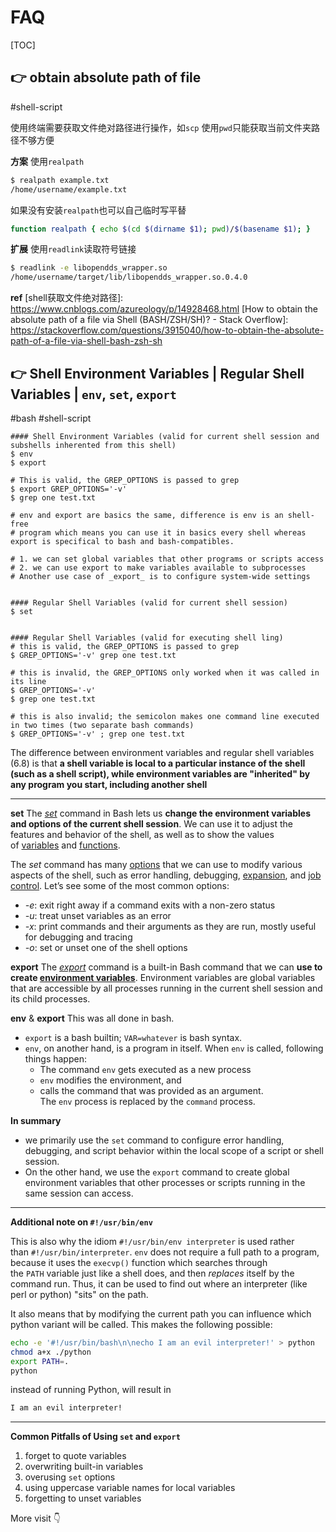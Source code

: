# FAQ

[TOC]



## 👉 obtain absolute path of file
#shell-script 

使用终端需要获取文件绝对路径进行操作，如`scp`
使用`pwd`只能获取当前文件夹路径不够方便

**方案**
使用`realpath`
```bash
$ realpath example.txt
/home/username/example.txt
```

如果没有安装`realpath`也可以自己临时写平替
```bash
function realpath { echo $(cd $(dirname $1); pwd)/$(basename $1); }
```

**扩展**
使用`readlink`读取符号链接
```bash
$ readlink -e libopendds_wrapper.so
/home/username/target/lib/libopendds_wrapper.so.0.4.0
```

**ref**
[shell获取文件绝对路径]: https://www.cnblogs.com/azureology/p/14928468.html
[How to obtain the absolute path of a file via Shell (BASH/ZSH/SH)? - Stack Overflow]: https://stackoverflow.com/questions/3915040/how-to-obtain-the-absolute-path-of-a-file-via-shell-bash-zsh-sh



## 👉 Shell Environment Variables | Regular Shell Variables | `env`, `set`, `export`
#bash #shell-script

```shell
#### Shell Environment Variables (valid for current shell session and subshells inherented from this shell)
$ env
$ export

# This is valid, the GREP_OPTIONS is passed to grep
$ export GREP_OPTIONS='-v'
$ grep one test.txt

# env and export are basics the same, difference is env is an shell-free
# program which means you can use it in basics every shell whereas export is specifical to bash and bash-compatibles.

# 1. we can set global variables that other programs or scripts access
# 2. we can use export to make variables available to subprocesses
# Another use case of _export_ is to configure system-wide settings


#### Regular Shell Variables (valid for current shell session)
$ set 


#### Regular Shell Variables (valid for executing shell ling)
# this is valid, the GREP_OPTIONS is passed to grep
$ GREP_OPTIONS='-v' grep one test.txt

# this is invalid, the GREP_OPTIONS only worked when it was called in its line
$ GREP_OPTIONS='-v'
$ grep one test.txt

# this is also invalid; the semicolon makes one command line executed in two times (two separate bash commands)
$ GREP_OPTIONS='-v' ; grep one test.txt
```

The difference between environment variables and regular shell variables (6.8) is that **a shell variable is local to a particular instance of the shell (such as a shell script), while environment variables are "inherited" by any program you start, including another shell**

---
**set**
The [_set_](https://www.baeldung.com/linux/set-command) command in Bash lets us **change the environment variables and options of the current shell session**. We can use it to adjust the features and behavior of the shell, as well as to show the values of [variables](https://www.baeldung.com/cs/user-vs-system-variables) and [functions](https://www.baeldung.com/linux/bash-functions).

The _set_ command has many [options](https://www.baeldung.com/linux/set-command#set-command-options) that we can use to modify various aspects of the shell, such as error handling, debugging, [expansion](https://www.baeldung.com/linux/parameter-expansion-vs-command-substitution), and [job control](https://www.baeldung.com/linux/jobs-job-control-bash). Let’s see some of the most common options:
- _-e_: exit right away if a command exits with a non-zero status
- _-u_: treat unset variables as an error
- _-x_: print commands and their arguments as they are run, mostly useful for debugging and tracing
- _-o_: set or unset one of the shell options

**export**
The [_export_](https://www.baeldung.com/linux/bash-variables-export) command is a built-in Bash command that we can **use to create [environment variables](https://www.baeldung.com/linux/sudo-manage-environment-variables#shell-environment)**. Environment variables are global variables that are accessible by all processes running in the current shell session and its child processes.

**env** & **export**
This was all done in bash.
- `export` is a bash builtin; `VAR=whatever` is bash syntax.
- `env`, on another hand, is a program in itself. When `env` is called, following things happen:
	- The command `env` gets executed as a new process
	- `env` modifies the environment, and
	- calls the command that was provided as an argument. The `env` process is replaced by the `command` process.

**In summary**
- we primarily use the `set` command to configure error handling, debugging, and script behavior within the local scope of a script or shell session. 
- On the other hand, we use the `export` command to create global environment variables that other processes or scripts running in the same session can access.


---
**Additional note on `#!/usr/bin/env`**

This is also why the idiom `#!/usr/bin/env interpreter` is used rather than `#!/usr/bin/interpreter`. `env` does not require a full path to a program, because it uses the `execvp()` function which searches through the `PATH` variable just like a shell does, and then _replaces_ itself by the command run. Thus, it can be used to find out where an interpreter (like perl or python) "sits" on the path.

It also means that by modifying the current path you can influence which python variant will be called. This makes the following possible:
```bash
echo -e '#!/usr/bin/bash\n\necho I am an evil interpreter!' > python
chmod a+x ./python
export PATH=.
python
```

instead of running Python, will result in
```bash
I am an evil interpreter!
```

---
**Common Pitfalls of Using `set` and `export`**

1. forget to quote variables
2. overwriting built-in variables
3. overusing `set` options
4. using uppercase variable names for local variables
5. forgetting to unset variables

More visit 👇


[What’s the Difference Between Bash’s _set_ and _export_?]: https://www.baeldung.com/linux/bash-set-and-export#:~:text=In%20summary%2C%20we%20primarily%20use,the%20same%20session%20can%20access

[What's the difference between set, export and env and when should I use each | Ask ubuntu]: https://askubuntu.com/a/205698

